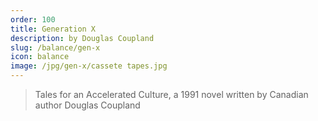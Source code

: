```yaml
---
order: 100
title: Generation X
description: by Douglas Coupland
slug: /balance/gen-x
icon: balance
image: /jpg/gen-x/cassete tapes.jpg
---
```


> Tales for an Accelerated Culture, a 1991 novel written by Canadian author Douglas Coupland

